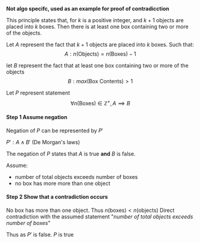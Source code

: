 
**Not algo specifc, used as an example for proof of contradicction**



This principle states that, for $k$ is a positive integer, and $k+1$ objects are placed into $k$ boxes. Then there is at least one box containing two or more of the objects.



Let $A$ represent the fact that  $k+1$ objects are placed into $k$ boxes.
Such that:
$$
A:n(\text{Objects}) = n(\text{Boxes}) -1 
$$

let $B$ represent the fact that at least one box containing two or more of the objects
$$
B:
max(\text{Box Contents}) > 1
$$


Let $P$ represent statement
$$
\forall n(\text{Boxes}) \in \mathbb{Z}^+,
A
\implies
B
$$


#### Step 1  Assume negation

Negation of $P$ can be represented by $P'$

$P': A \land B'$
(De Morgan's laws)

The negation of $P$ states that $A$ is true **and** $B$ is false.


Assume: 
- number of total objects exceeds number of boxes
- no box has more more than one object 

#### Step 2 Show that a contradiction occurs

No box has more than one object.
Thus $n(\text{boxes}) < n(\text{objects})$
Direct contradiction with the assumed statement "*number of total objects exceeds number of boxes*"

Thus as $P'$ is false.
$P$ is true



